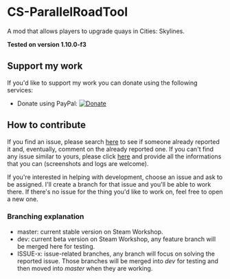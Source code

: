 # CS-ParallelRoadTool
A mod that allows players to upgrade quays in Cities: Skylines.

**Tested on version 1.10.0-f3**

## Support my work

If you'd like to support my work you can donate using the following services:

- Donate using PayPal: [![Donate](https://www.paypalobjects.com/en_US/i/btn/btn_donate_LG.gif)](https://www.paypal.com/cgi-bin/webscr?cmd=_s-xclick&hosted_button_id=CZB2MWEN2JZAN)

## How to contribute

If you find an issue, please search [here](/../../issues/) to see if someone already reported it and, eventually, comment on the already reported one.
If you can't find any issue similar to yours, please click [here](/../../issues/new) and provide all the informations that you can (screenshots and logs are welcome).

If you're interested in helping with development, choose an issue and ask to be assigned. I'll create a branch for that issue and you'll be able to work there.
If there's no issue for the thing you'd like to work on, feel free to open a new one.

### Branching explanation

- master: current stable version on Steam Workshop.
- dev: current beta version on Steam Workshop, any feature branch will be merged here for testing.
- ISSUE-x: issue-related branches, any branch will focus on solving the reported issue. Those branches will be merged into *dev* for testing and then moved into *master* when they are working.
